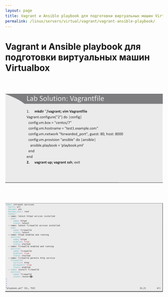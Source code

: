 ```yaml
---
layout: page
title: Vagrant и Ansible playbook для подготовки виртуальных машин Virtualbox
permalink: /linux/servers/virtual/vagrant/vagrant-ansible-playbook/
---
```


# Vagrant и Ansible playbook для подготовки виртуальных машин Virtualbox

<br/>
<br/>

![Vagrant и Ansible playbook](/img/linux/servers/virtual/vagrant/ansible/pic1.png "Vagrant и Ansible playbook")

<br/>
<br/>

![Vagrant и Ansible playbook](/img/linux/servers/virtual/vagrant/ansible/pic2.png "Vagrant и Ansible playbook")
